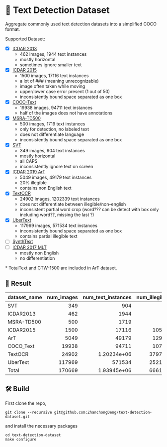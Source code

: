 # :eyes: Text Detection Dataset
Aggregate commonly used text detection datasets into a simplified COCO format.

Supported Dataset:
- [x] [ICDAR 2013](https://rrc.cvc.uab.es/?ch=2&com=introduction)
    * 462 images, 1944 text instances
    * mostly horizontal
    * sometimes ignore smaller text
- [x] [ICDAR 2015](https://rrc.cvc.uab.es/?ch=4&com=introduction)
    * 1500 images, 17116 text instances 
    * a lot of ### (meaning unrecognizable)
    * image often taken while moving
    * upper/lower case error present (1 out of 50)
    * inconsistently bound space separated as one box
- [x] [COCO-Text](https://vision.cornell.edu/se3/coco-text-2/)
    * 19938 images, 94711 text instances
    * half of the images does not have annotations
- [x] [MSRA-TD500](http://www.iapr-tc11.org/mediawiki/index.php/MSRA_Text_Detection_500_Database_(MSRA-TD500))
    * 500 images, 1719 text instances
    * only for detection, no labeled text
    * does not differentiate language
    * inconsistently bound space separated as one box
- [x] [SVT](http://www.iapr-tc11.org/mediawiki/index.php/The_Street_View_Text_Dataset)
    * 349 images, 904 text instances
    * mostly horizontal
    * all CAPS
    * inconsistently ignore text on screen
- [x] [ICDAR 2019 ArT](https://rrc.cvc.uab.es/?ch=14&com=downloads)
    * 5049 images, 49179 text instances
    * 20% illegible
    * contains non English text
- [x] [TextOCR](https://textvqa.org/textocr/dataset/)
    * 24902 images, 1202339 text instances
    * does not differentiate between illegible/non-english
    * inconsistent partial word crop (word??? can be detect with box only including word??, missing the last ?)
- [x] [UberText](https://s3-us-west-2.amazonaws.com/uber-common-public/ubertext/index.html)
    * 117969 images, 571534 text instances
    * inconsistently bound space separated as one box
    * contains partial illegible text
- [ ] [SynthText](https://www.robots.ox.ac.uk/~vgg/data/scenetext/)
- [ ] [ICDAR 2017 MLT](https://rrc.cvc.uab.es/?ch=8&com=introduction)
    * mostly non English
    * no differentiation

\* TotalText and CTW-1500 are included in ArT dataset.

## :1234: Result
| dataset_name   |   num_images |   num_text_instances |   num_illegible |   num_partial_illegible |   percent_legible |   avg_text_per_image |
|:---------------|-------------:|---------------------:|----------------:|------------------------:|------------------:|---------------------:|
| SVT            |          349 |        904           |               0 |                       0 |          1        |              2.59026 |
| ICDAR2013      |          462 |       1944           |               0 |                       0 |          1        |              4.20779 |
| MSRA-TD500     |          500 |       1719           |               0 |                       0 |          1        |              3.438   |
| ICDAR2015      |         1500 |      17116           |           10571 |                       0 |          0.382391 |             11.4107  |
| ArT            |         5049 |      49179           |           12900 |                       0 |          0.737693 |              9.74034 |
| COCO_Text      |        19938 |      94711           |           10778 |                       0 |          0.886201 |              4.75028 |
| TextOCR        |        24902 |          1.20234e+06 |          379767 |                       0 |          0.684143 |             48.2828  |
| UberText       |       117969 |     571534           |          252181 |                   48401 |          0.474079 |              4.84478 |
| Total          |       170669 |          1.93945e+06 |          666197 |                   48401 |          0.631545 |             11.3638  |

## :hammer_and_wrench: Build
First clone the repo,
```
git clone --recursive git@github.com:ZhanchongDeng/text-detection-dataset.git
```
and install the necessary packages
```
cd text-detection-dataset
make configure
```
